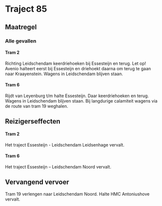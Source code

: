 # Traject 85
## Maatregel
### Alle gevallen

#### Tram 2
Richting Leidschendam keerdriehoeken bij Essesteijn en terug.
Let op! Avenio halteert eerst bij Essesteijn en driehoekt daarna om terug te gaan naar Kraayenstein.
Wagens in Leidschendam blijven staan.

#### Tram 6
Rijdt van Leyenburg t/m halte Essesteijn. Daar keerdriehoeken en terug.
Wagens in Leidschendam blijven staan. Bij langdurige calamiteit wagens via de route van tram 19 weghalen.

## Reizigerseffecten

#### Tram 2
Het traject Essesteijn - Leidschendam Leidsenhage vervalt.

#### Tram 6
Het traject Essesteijn – Leidschendam Noord vervalt.

## Vervangend vervoer
Tram 19 verlengen naar Leidschendam Noord. Halte HMC Antoniushove vervalt.
